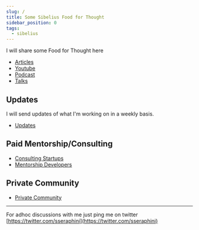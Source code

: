 ```yaml
---
slug: /
title: Some Sibelius Food for Thought
sidebar_position: 0
tags:
  - sibelius
---
```


I will share some Food for Thought here

- [Articles](./articles.mdx)
- [Youtube](./youtube.mdx)
- [Podcast](./podcast.mdx)
- [Talks](./talks)

## Updates

I will send updates of what I'm working on in a weekly basis.

- [Updates](./updates/aug-2023/aug-13-2023.md)

## Paid Mentorship/Consulting

- [Consulting Startups](./paid-consulting-startups.mdx)
- [Mentorship Developers](./paid-mentorship-developers.mdx)

## Private Community

- [Private Community](./private-community.mdx)

---

For adhoc discussions with me just ping me on twitter [https://twitter.com/sseraphini](https://twitter.com/sseraphini)

